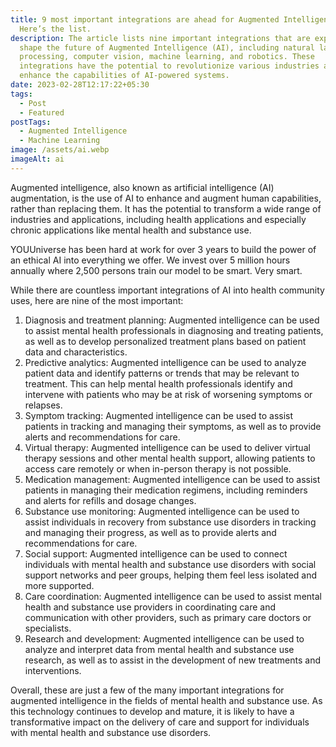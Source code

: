```yaml
---
title: 9 most important integrations are ahead for Augmented Intelligence.
  Here’s the list.
description: The article lists nine important integrations that are expected to
  shape the future of Augmented Intelligence (AI), including natural language
  processing, computer vision, machine learning, and robotics. These
  integrations have the potential to revolutionize various industries and
  enhance the capabilities of AI-powered systems.
date: 2023-02-28T12:17:22+05:30
tags:
  - Post
  - Featured
postTags:
  - Augmented Intelligence
  - Machine Learning
image: /assets/ai.webp
imageAlt: ai
---
```

Augmented intelligence, also known as artificial intelligence (AI) augmentation, is the use of AI to enhance and augment human capabilities, rather than replacing them. It has the potential to transform a wide range of industries and applications, including health applications and especially chronic applications like mental health and substance use.

YOUUniverse has been hard at work for over 3 years to build the power of an ethical AI into everything we offer. We invest over 5 million hours annually where 2,500 persons train our model to be smart. Very smart.

While there are countless important integrations of AI into health community uses, here are nine of the most important:

1. Diagnosis and treatment planning: Augmented intelligence can be used to assist mental health professionals in diagnosing and treating patients, as well as to develop personalized treatment plans based on patient data and characteristics.
2. Predictive analytics: Augmented intelligence can be used to analyze patient data and identify patterns or trends that may be relevant to treatment. This can help mental health professionals identify and intervene with patients who may be at risk of worsening symptoms or relapses.
3. Symptom tracking: Augmented intelligence can be used to assist patients in tracking and managing their symptoms, as well as to provide alerts and recommendations for care.
4. Virtual therapy: Augmented intelligence can be used to deliver virtual therapy sessions and other mental health support, allowing patients to access care remotely or when in-person therapy is not possible.
5. Medication management: Augmented intelligence can be used to assist patients in managing their medication regimens, including reminders and alerts for refills and dosage changes.
6. Substance use monitoring: Augmented intelligence can be used to assist individuals in recovery from substance use disorders in tracking and managing their progress, as well as to provide alerts and recommendations for care.
7. Social support: Augmented intelligence can be used to connect individuals with mental health and substance use disorders with social support networks and peer groups, helping them feel less isolated and more supported.
8. Care coordination: Augmented intelligence can be used to assist mental health and substance use providers in coordinating care and communication with other providers, such as primary care doctors or specialists.
9. Research and development: Augmented intelligence can be used to analyze and interpret data from mental health and substance use research, as well as to assist in the development of new treatments and interventions.

Overall, these are just a few of the many important integrations for augmented intelligence in the fields of mental health and substance use. As this technology continues to develop and mature, it is likely to have a transformative impact on the delivery of care and support for individuals with mental health and substance use disorders.